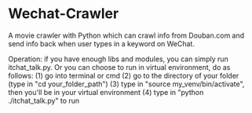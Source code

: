 # Wechat-Crawler

A movie crawler with Python which can crawl info from Douban.com and send info back when user types in a keyword on WeChat.

Operation: 
if you have enough libs and modules, you can simply run itchat_talk.py.
Or you can choose to run in virtual environment, do as follows:
(1) go into terminal or cmd
(2) go to the directory of your folder (type in "cd your_folder_path")
(3) type in "source my_venv/bin/activate", then you'll be in your virtual environment
(4) type in "python ./itchat_talk.py" to run

           
